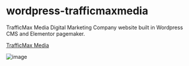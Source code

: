 # wordpress-trafficmaxmedia
TrafficMax Media Digital Marketing Company website built in Wordpress CMS and Elementor pagemaker.

<a href="https://trafficmaxmedia.com" target="_blank">TrafficMax Media</a> 


![image](https://github.com/robertburke2/wordpress-trafficmaxmedia/assets/148875693/a3c946c2-94c3-4857-92b6-2ce5d0df411e)
